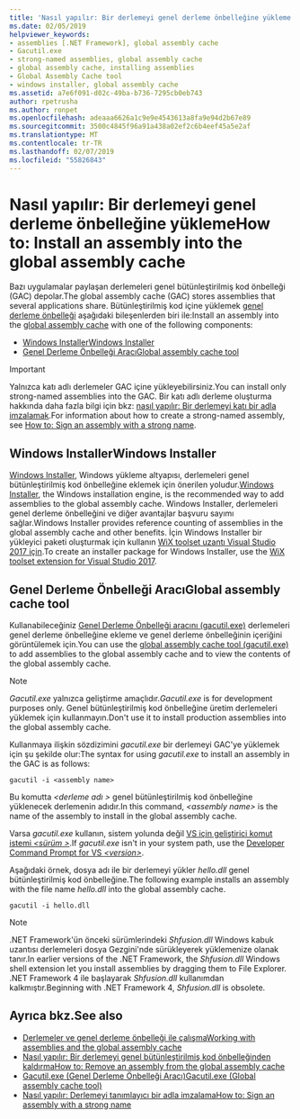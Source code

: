 ```yaml
---
title: 'Nasıl yapılır: Bir derlemeyi genel derleme önbelleğine yükleme'
ms.date: 02/05/2019
helpviewer_keywords:
- assemblies [.NET Framework], global assembly cache
- Gacutil.exe
- strong-named assemblies, global assembly cache
- global assembly cache, installing assemblies
- Global Assembly Cache tool
- windows installer, global assembly cache
ms.assetid: a7e6f091-d02c-49ba-b736-7295cb0eb743
author: rpetrusha
ms.author: ronpet
ms.openlocfilehash: adeaaa6626a1c9e9e4543613a8fa9e94d2b67e89
ms.sourcegitcommit: 3500c4845f96a91a438a02ef2c6b4eef45a5e2af
ms.translationtype: MT
ms.contentlocale: tr-TR
ms.lasthandoff: 02/07/2019
ms.locfileid: "55826843"
---
```

# <a name="how-to-install-an-assembly-into-the-global-assembly-cache"></a><span data-ttu-id="3275c-102">Nasıl yapılır: Bir derlemeyi genel derleme önbelleğine yükleme</span><span class="sxs-lookup"><span data-stu-id="3275c-102">How to: Install an assembly into the global assembly cache</span></span>

<span data-ttu-id="3275c-103">Bazı uygulamalar paylaşan derlemeleri genel bütünleştirilmiş kod önbelleği (GAC) depolar.</span><span class="sxs-lookup"><span data-stu-id="3275c-103">The global assembly cache (GAC) stores assemblies that several applications share.</span></span> <span data-ttu-id="3275c-104">Bütünleştirilmiş kod içine yüklemek [genel derleme önbelleği](https://docs.microsoft.com/en-us/dotnet/framework/app-domains/gac) aşağıdaki bileşenlerden biri ile:</span><span class="sxs-lookup"><span data-stu-id="3275c-104">Install an assembly into the [global assembly cache](https://docs.microsoft.com/en-us/dotnet/framework/app-domains/gac) with one of the following components:</span></span> 
- [<span data-ttu-id="3275c-105">Windows Installer</span><span class="sxs-lookup"><span data-stu-id="3275c-105">Windows Installer</span></span>](#windows-installer)
- [<span data-ttu-id="3275c-106">Genel Derleme Önbelleği Aracı</span><span class="sxs-lookup"><span data-stu-id="3275c-106">Global assembly cache tool</span></span>](#global-assembly-cache-tool)

> [!IMPORTANT]
> <span data-ttu-id="3275c-107">Yalnızca katı adlı derlemeler GAC içine yükleyebilirsiniz.</span><span class="sxs-lookup"><span data-stu-id="3275c-107">You can install only strong-named assemblies into the GAC.</span></span> <span data-ttu-id="3275c-108">Bir katı adlı derleme oluşturma hakkında daha fazla bilgi için bkz: [nasıl yapılır: Bir derlemeyi katı bir adla imzalamak](how-to-sign-an-assembly-with-a-strong-name.md).</span><span class="sxs-lookup"><span data-stu-id="3275c-108">For information about how to create a strong-named assembly, see [How to: Sign an assembly with a strong name](how-to-sign-an-assembly-with-a-strong-name.md).</span></span>

## <a name="windows-installer"></a><span data-ttu-id="3275c-109">Windows Installer</span><span class="sxs-lookup"><span data-stu-id="3275c-109">Windows Installer</span></span>

<span data-ttu-id="3275c-110">[Windows Installer](https://docs.microsoft.com/en-us/windows/desktop/Msi/installation-of-assemblies-to-the-global-assembly-cache), Windows yükleme altyapısı, derlemeleri genel bütünleştirilmiş kod önbelleğine eklemek için önerilen yoludur.</span><span class="sxs-lookup"><span data-stu-id="3275c-110">[Windows Installer](https://docs.microsoft.com/en-us/windows/desktop/Msi/installation-of-assemblies-to-the-global-assembly-cache), the Windows installation engine, is the recommended way to add assemblies to the global assembly cache.</span></span> <span data-ttu-id="3275c-111">Windows Installer, derlemeleri genel derleme önbelleğini ve diğer avantajlar başvuru sayımı sağlar.</span><span class="sxs-lookup"><span data-stu-id="3275c-111">Windows Installer provides reference counting of assemblies in the global assembly cache and other benefits.</span></span> <span data-ttu-id="3275c-112">İçin Windows Installer bir yükleyici paketi oluşturmak için kullanın [WiX toolset uzantı Visual Studio 2017 için](https://marketplace.visualstudio.com/items?itemName=RobMensching.WixToolsetVisualStudio2017Extension).</span><span class="sxs-lookup"><span data-stu-id="3275c-112">To create an installer package for Windows Installer, use the [WiX toolset extension for Visual Studio 2017](https://marketplace.visualstudio.com/items?itemName=RobMensching.WixToolsetVisualStudio2017Extension).</span></span>

## <a name="global-assembly-cache-tool"></a><span data-ttu-id="3275c-113">Genel Derleme Önbelleği Aracı</span><span class="sxs-lookup"><span data-stu-id="3275c-113">Global assembly cache tool</span></span>

<span data-ttu-id="3275c-114">Kullanabileceğiniz [Genel Derleme Önbelleği aracını (gacutil.exe)](../tools/gacutil-exe-gac-tool.md) derlemeleri genel derleme önbelleğine ekleme ve genel derleme önbelleğinin içeriğini görüntülemek için.</span><span class="sxs-lookup"><span data-stu-id="3275c-114">You can use the [global assembly cache tool (gacutil.exe)](../tools/gacutil-exe-gac-tool.md) to add assemblies to the global assembly cache and to view the contents of the global assembly cache.</span></span>

   > [!NOTE]
   > <span data-ttu-id="3275c-115">*Gacutil.exe* yalnızca geliştirme amaçlıdır.</span><span class="sxs-lookup"><span data-stu-id="3275c-115">*Gacutil.exe* is for development purposes only.</span></span> <span data-ttu-id="3275c-116">Genel bütünleştirilmiş kod önbelleğine üretim derlemeleri yüklemek için kullanmayın.</span><span class="sxs-lookup"><span data-stu-id="3275c-116">Don't use it to install production assemblies into the global assembly cache.</span></span>

<span data-ttu-id="3275c-117">Kullanmaya ilişkin sözdizimini *gacutil.exe* bir derlemeyi GAC'ye yüklemek için şu şekilde olur:</span><span class="sxs-lookup"><span data-stu-id="3275c-117">The syntax for using *gacutil.exe* to install an assembly in the GAC is as follows:</span></span>

```console
gacutil -i <assembly name>
```

<span data-ttu-id="3275c-118">Bu komutta  *\<derleme adı >* genel bütünleştirilmiş kod önbelleğine yüklenecek derlemenin adıdır.</span><span class="sxs-lookup"><span data-stu-id="3275c-118">In this command, *\<assembly name>* is the name of the assembly to install in the global assembly cache.</span></span>

<span data-ttu-id="3275c-119">Varsa *gacutil.exe* kullanın, sistem yolunda değil [VS için geliştirici komut istemi  *\<sürüm >*](https://docs.microsoft.com/en-us/dotnet/framework/tools/developer-command-prompt-for-vs).</span><span class="sxs-lookup"><span data-stu-id="3275c-119">If *gacutil.exe* isn't in your system path, use the [Developer Command Prompt for VS *\<version>*](https://docs.microsoft.com/en-us/dotnet/framework/tools/developer-command-prompt-for-vs).</span></span>

<span data-ttu-id="3275c-120">Aşağıdaki örnek, dosya adı ile bir derlemeyi yükler *hello.dll* genel bütünleştirilmiş kod önbelleğine.</span><span class="sxs-lookup"><span data-stu-id="3275c-120">The following example installs an assembly with the file name *hello.dll* into the global assembly cache.</span></span>

```console
gacutil -i hello.dll
```

> [!NOTE]
> <span data-ttu-id="3275c-121">.NET Framework'ün önceki sürümlerindeki *Shfusion.dll* Windows kabuk uzantısı derlemeleri dosya Gezgini'nde sürükleyerek yüklemenize olanak tanır.</span><span class="sxs-lookup"><span data-stu-id="3275c-121">In earlier versions of the .NET Framework, the *Shfusion.dll* Windows shell extension let you install assemblies by dragging them to File Explorer.</span></span> <span data-ttu-id="3275c-122">.NET Framework 4 ile başlayarak *Shfusion.dll* kullanımdan kalkmıştır.</span><span class="sxs-lookup"><span data-stu-id="3275c-122">Beginning with .NET Framework 4, *Shfusion.dll* is obsolete.</span></span>

## <a name="see-also"></a><span data-ttu-id="3275c-123">Ayrıca bkz.</span><span class="sxs-lookup"><span data-stu-id="3275c-123">See also</span></span>

- [<span data-ttu-id="3275c-124">Derlemeler ve genel derleme önbelleği ile çalışma</span><span class="sxs-lookup"><span data-stu-id="3275c-124">Working with assemblies and the global assembly cache</span></span>](working-with-assemblies-and-the-gac.md)
- [<span data-ttu-id="3275c-125">Nasıl yapılır: Bir derlemeyi genel bütünleştirilmiş kod önbelleğinden kaldırma</span><span class="sxs-lookup"><span data-stu-id="3275c-125">How to: Remove an assembly from the global assembly cache</span></span>](how-to-remove-an-assembly-from-the-gac.md)
- [<span data-ttu-id="3275c-126">Gacutil.exe (Genel Derleme Önbelleği Aracı)</span><span class="sxs-lookup"><span data-stu-id="3275c-126">Gacutil.exe (Global assembly cache tool)</span></span>](../tools/gacutil-exe-gac-tool.md)
- [<span data-ttu-id="3275c-127">Nasıl yapılır: Derlemeyi tanımlayıcı bir adla imzalama</span><span class="sxs-lookup"><span data-stu-id="3275c-127">How to: Sign an assembly with a strong name</span></span>](how-to-sign-an-assembly-with-a-strong-name.md)